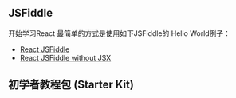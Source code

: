 ## JSFiddle
开始学习React 最简单的方式是使用如下JSFiddle的 Hello World例子：
* [React JSFiddle](https://jsfiddle.net/reactjs/69z2wepo/)
* [React JSFiddle without JSX](https://jsfiddle.net/reactjs/5vjqabv3/)

## 初学者教程包 (Starter Kit)


